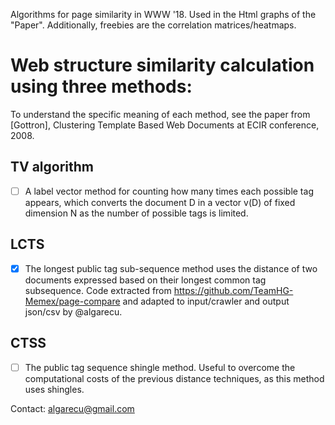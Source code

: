 Algorithms for page similarity in WWW '18. Used in the Html graphs of the "Paper". Additionally, freebies are the correlation matrices/heatmaps.

# Web structure similarity calculation using three methods:
To understand the specific meaning of each method, see the paper from [Gottron],
Clustering Template Based Web Documents at ECIR conference, 2008.

## TV algorithm
- [ ] A label vector method for counting how many times each possible tag appears, which
converts the document D in a vector v(D) of fixed dimension N as the number of
possible tags is limited.

## LCTS
- [x] The longest public tag sub-sequence method uses the distance of two documents
expressed based on their longest common tag subsequence. 
Code extracted from https://github.com/TeamHG-Memex/page-compare and adapted to input/crawler and output json/csv by @algarecu.

## CTSS
- [ ] The public tag sequence shingle method. Useful to overcome the computational costs of
the previous distance techniques, as this method uses shingles.

Contact:
algarecu@gmail.com
